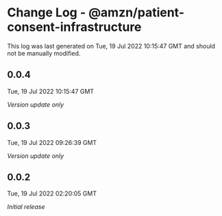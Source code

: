 # Change Log - @amzn/patient-consent-infrastructure

This log was last generated on Tue, 19 Jul 2022 10:15:47 GMT and should not be manually modified.

## 0.0.4
Tue, 19 Jul 2022 10:15:47 GMT

_Version update only_

## 0.0.3
Tue, 19 Jul 2022 09:26:39 GMT

_Version update only_

## 0.0.2
Tue, 19 Jul 2022 02:20:05 GMT

_Initial release_

